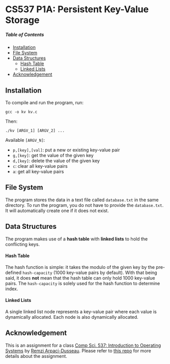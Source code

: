 # CS537 P1A: Persistent Key-Value Storage

##### Table of Contents
* [Installation](#installation)
* [File System](#file-system)
* [Data Structures](#data-structures)
  * [Hash Table](#hash-table)
  * [Linked Lists](#linked-lists)
* [Acknowledgement](#acknowledgement)

## Installation
To compile and run the program, run:
<pre><code>gcc -o kv kv.c</code></pre>
Then:
<pre><code>./kv [ARGV_1] [ARGV_2] ... </code></pre>
Available <code>[ARGV_N]</code>:
* <code>p,[key],[val]</code>: put a new or existing key-value pair
* <code>g,[key]</code>: get the value of the given key
* <code>d,[key]</code>: delete the value of the given key
* <code>c</code>: clear all key-value pairs
* <code>a</code>: get all key-value pairs

## File System
The program stores the data in a text file called <code>database.txt</code> in the same directory. To run the program, you do not have to provide the <code>database.txt</code>. It will automatically create one if it does not exist.

## Data Structures
The program makes use of a <b>hash table</b> with <b>linked lists</b> to hold the conflicting keys.

#### Hash Table
The hash function is simple: it takes the modulo of the given key by the pre-defined <code>hash-capacity</code> (1000 key-value pairs by default). With that being said, it does <b>not</b> mean that the hash table can only hold 1000 key-value pairs. The <code>hash-capacity</code> is solely used for the hash function to determine index.

#### Linked Lists
A single linked list node represents a key-value pair where each value is dynamically allocated. Each node is also dynamically allocated.

## Acknowledgement
This is an assignment for a class [Comp Sci. 537: Introduction to Operating Systems](https://pages.cs.wisc.edu/~remzi/Classes/537/Fall2021/) by [Remzi Arpaci-Dusseau](https://pages.cs.wisc.edu/~remzi/). Please refer to [this repo](https://github.com/remzi-arpacidusseau/ostep-projects/tree/master/initial-kv) for more details about the assignment.
